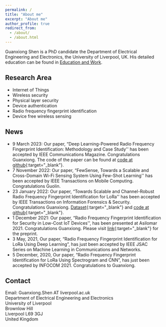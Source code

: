 ```yaml
---
permalink: /
title: "About me"
excerpt: "About me"
author_profile: true
redirect_from: 
  - /about/
  - /about.html
---
```


Guanxiong Shen is a PhD candidate the Department of Electrical Engineering and Electronics, the University of Liverpool, UK. His detailed education can be found in [Education and Work](/edu-work-experience/).



## Research Area
* Internet of Things
* Wireless security
* Physical layer security
* Device authentication
* Radio frequency fingerprint identification
* Device free wireless sensing

## News
* 9 March 2023: Our paper, “Deep Learning-Powered Radio Frequency Fingerprint Identification: Methodology and Case Study'' has been accepted by IEEE Communications Magazine. Congratulations Guanxiong. The code of the paper can be found at [code at github](https://github.com/gxhen/LoRa_RFFI){:target="_blank"}.
* 7 November 2022: Our paper, “FewSense, Towards a Scalable and Cross-Domain Wi-Fi Sensing System Using Few-Shot Learning'' has been accepted by IEEE Transactions on Mobile Computing. Congratulations Guolin.
* 23 January 2022: Our paper, “Towards Scalable and Channel-Robust Radio Frequency Fingerprint Identification for LoRa'' has been accepted by IEEE Transactions on Information Forensics & Security. Congratulations Guanxiong. [Dataset](https://ieee-dataport.org/open-access/lorarffidataset){:target="_blank"} and [code at github](https://github.com/gxhen/LoRa_RFFI){:target="_blank"}.
* 1 December 2021: Our paper, “Radio Frequency Fingerprint Identification for Security in Low-Cost IoT Devices'', has been presented at Asilomar 2021. Congratulations Guanxiong. Please visit [link](https://arxiv.org/abs/2111.14275){:target="_blank"} for the preprint.
* 3 May, 2021, Our paper, “Radio Frequency Fingerprint Identification for LoRa Using Deep Learning”, has just been accepted by IEEE JSAC Series on Machine Learning in Communications and Networks.
* 5 December, 2020, Our paper, “Radio Frequency Fingerprint Identification for LoRa Using Spectrogram and CNN”, has just been accepted by INFOCOM 2021. Congratulations to Guanxiong.



## Contact
Email: Guanxiong.Shen AT liverpool.ac.uk  
Department of Electrical Engineering and Electronics  
University of Liverpool  
Brownlow Hill  
Liverpool L69 3GJ  
United Kingdom